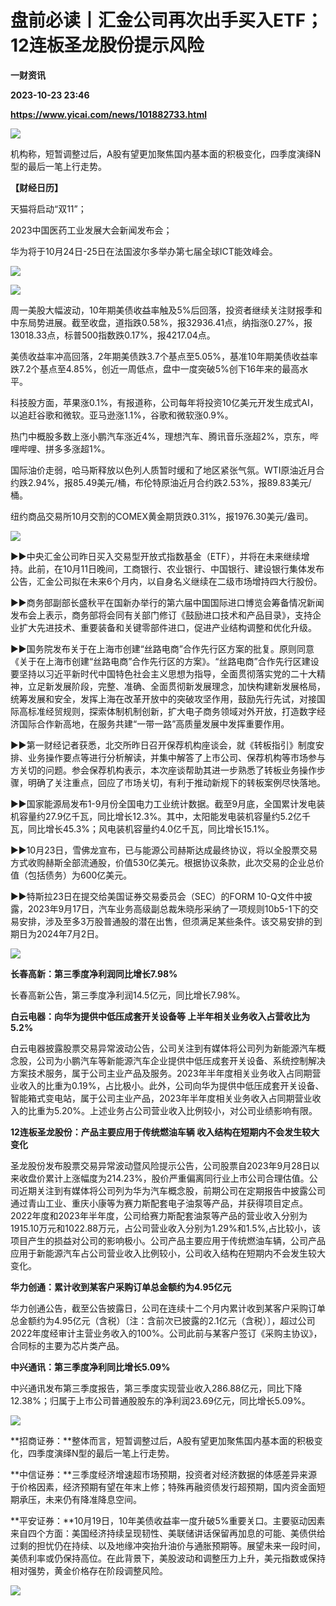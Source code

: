 # 盘前必读丨汇金公司再次出手买入ETF；12连板圣龙股份提示风险
**一财资讯**

**2023-10-23 23:46**

**https://www.yicai.com/news/101882733.html**

![](https://imgcdn.yicai.com/uppics/slides/2023/10/2e45d75cdd7cf663b2c203867994e68b.jpg)

机构称，短暂调整过后，A股有望更加聚焦国内基本面的积极变化，四季度演绎N型的最后一笔上行走势。

**【财经日历】**

天猫将启动“双11”；

2023中国医药工业发展大会新闻发布会；

华为将于10月24日-25日在法国波尔多举办第七届全球ICT能效峰会。

![](https://imgcdn.yicai.com/uppics/images/2019/10/9169e58e881674682c80ef942f95057d.jpg)

![](https://imgcdn.yicai.com/uppics/images/2023/10/3ae69128a32932a803cd40a6b4782ce8.jpg)

周一美股大幅波动，10年期美债收益率触及5%后回落，投资者继续关注财报季和中东局势进展。截至收盘，道指跌0.58%，报32936.41点，纳指涨0.27%，报13018.33点，标普500指数跌0.17%，报4217.04点。

美债收益率冲高回落，2年期美债跌3.7个基点至5.05%，基准10年期美债收益率跌7.2个基点至4.85%，创近一周低点，盘中一度突破5%创下16年来的最高水平。

科技股方面，苹果涨0.1%，有报道称，公司每年将投资10亿美元开发生成式AI，以追赶谷歌和微软。亚马逊涨1.1%，谷歌和微软涨0.9%。

热门中概股多数上涨小鹏汽车涨近4%，理想汽车、腾讯音乐涨超2%，京东，哔哩哔哩、拼多多涨超1%。

国际油价走弱，哈马斯释放以色列人质暂时缓和了地区紧张气氛。WTI原油近月合约跌2.94%，报85.49美元/桶，布伦特原油近月合约跌2.53%，报89.83美元/桶。

纽约商品交易所10月交割的COMEX黄金期货跌0.31%，报1976.30美元/盎司。

![](https://imgcdn.yicai.com/uppics/images/2019/10/be231c70bd009c5fbf111e298546d5be.jpg)

►►中央汇金公司昨日买入交易型开放式指数基金（ETF），并将在未来继续增持。此前，在10月11日晚间，工商银行、农业银行、中国银行、建设银行集体发布公告，汇金公司拟在未来6个月内，以自身名义继续在二级市场增持四大行股份。

►►商务部副部长盛秋平在国新办举行的第六届中国国际进口博览会筹备情况新闻发布会上表示，商务部将会同有关部门修订《鼓励进口技术和产品目录》，支持企业扩大先进技术、重要装备和关键零部件进口，促进产业结构调整和优化升级。

►►国务院发布关于在上海市创建“丝路电商”合作先行区方案的批复。原则同意《关于在上海市创建“丝路电商”合作先行区的方案》。“丝路电商”合作先行区建设要坚持以习近平新时代中国特色社会主义思想为指导，全面贯彻落实党的二十大精神，立足新发展阶段，完整、准确、全面贯彻新发展理念，加快构建新发展格局，统筹发展和安全，发挥上海在改革开放中的突破攻坚作用，鼓励先行先试，对接国际高标准经贸规则，探索体制机制创新，扩大电子商务领域对外开放，打造数字经济国际合作新高地，在服务共建“一带一路”高质量发展中发挥重要作用。

►►第一财经记者获悉，北交所昨日召开保荐机构座谈会，就《转板指引》制度安排、业务操作要点等进行分析解读，并集中解答了上市公司、保荐机构等市场参与方关切的问题。参会保荐机构表示，本次座谈帮助其进一步熟悉了转板业务操作步骤，明确了关注重点，回应了市场关切，有利于推动新规下的转板案例尽快落地。

►►国家能源局发布1-9月份全国电力工业统计数据。截至9月底，全国累计发电装机容量约27.9亿千瓦，同比增长12.3%。其中，太阳能发电装机容量约5.2亿千瓦，同比增长45.3%；风电装机容量约4.0亿千瓦，同比增长15.1%。

►►10月23日，雪佛龙宣布，已与能源公司赫斯达成最终协议，将以全股票交易方式收购赫斯全部流通股，价值530亿美元。根据协议条款，此次交易的企业总价值（包括债务）为600亿美元。

►►特斯拉23日在提交给美国证券交易委员会（SEC）的FORM 10-Q文件中披露，2023年9月17日，汽车业务高级副总裁朱晓彤采纳了一项规则10b5-1下的交易安排，涉及至多3万股普通股的潜在出售，但须满足某些条件。该交易安排的到期日为2024年7月2日。

![](https://imgcdn.yicai.com/uppics/images/2019/10/a120fc142e35265371964f2946437618.jpg)

**长春高新：第三季度净利润同比增长7.98%**

长春高新公告，第三季度净利润14.5亿元，同比增长7.98%。

**白云电器：向华为提供中低压成套开关设备等 上半年相关业务收入占营收比为5.2%**

白云电器披露股票交易异常波动公告，公司关注到有媒体将公司列为新能源汽车概念股，公司为小鹏汽车等新能源汽车企业提供中低压成套开关设备、系统控制解决方案技术服务，属于公司主业产品及服务。2023年半年度相关业务收入占同期营业收入的比重为0.19%，占比极小。此外，公司向华为提供中低压成套开关设备、智能箱式变电站，属于公司主业产品，2023年半年度相关业务收入占同期营业收入的比重为5.20%。上述业务占公司营业收入比例较小，对公司业绩影响有限。

**12连板圣龙股份：产品主要应用于传统燃油车辆 收入结构在短期内不会发生较大变化**

圣龙股份发布股票交易异常波动暨风险提示公告，公司股票自2023年9月28日以来收盘价累计上涨幅度为214.23%，股价严重偏离同行业上市公司合理估值。公司近期关注到有媒体将公司列为华为汽车概念股，前期公司在定期报告中披露公司通过青山工业、重庆小康等为赛力斯配套电子油泵等产品，并获得项目定点。2022年度和2023年半年度，公司给赛力斯配套油泵等产品的营业收入分别为1915.10万元和1022.88万元，占公司营业收入分别为1.29%和1.5%,占比较小，该项目产生的损益对公司的影响极小。公司产品主要应用于传统燃油车辆，公司产品应用于新能源汽车占公司营业收入比例较小，公司收入结构在短期内不会发生较大变化。

**华力创通：累计收到某客户采购订单总金额约为4.95亿元**

华力创通公告，截至公告披露日，公司在连续十二个月内累计收到某客户采购订单总金额约为4.95亿元（含税）〔注：含前次已披露的2.1亿元（含税）〕，超过公司2022年度经审计主营业务收入的100%。公司此前与某客户签订《采购主协议》，合同标的主要为芯片类产品。

**中兴通讯：第三季度净利同比增长5.09%**

中兴通讯发布第三季度报告，第三季度实现营业收入286.88亿元，同比下降12.38%；归属于上市公司普通股股东的净利润23.69亿元，同比增长5.09%。

![](https://imgcdn.yicai.com/uppics/images/2019/10/b9710140727da51d57024fc532818e93.jpg)

**招商证券：**整体而言，短暂调整过后，A股有望更加聚焦国内基本面的积极变化，四季度演绎N型的最后一笔上行走势。

**中信证券：**三季度经济增速超市场预期，投资者对经济数据的体感差异来源于价格因素，经济预期有望在年末上修；特殊再融资债发行超预期，国内资金面短期承压，未来仍有降准降息空间。

**平安证券：**10月19日，10年美债收益率一度升破5%重要关口。主要驱动因素来自四个方面：美国经济持续呈现韧性、美联储讲话保留再加息的可能、美债供给过剩的担忧仍在持续、以及地缘冲突抬升油价与通胀预期等。展望未来一段时间，美债利率或仍保持高位。在此背景下，美股波动和调整压力上升，美元指数或保持相对强势，黄金价格存在阶段调整风险。

[![](https://imgcdn.yicai.com/uppics/images/2023/08/3a038813de401cb79ca15a6a6f4a8fcc.jpg)](https://s.r.sn.cn/ETYnnt)
